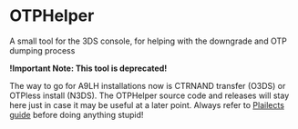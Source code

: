 # OTPHelper
A small tool for the 3DS console, for helping with the downgrade and OTP dumping process

**!Important Note: This tool is deprecated!**

The way to go for A9LH installations now is CTRNAND transfer (O3DS) or OTPless install (N3DS). The OTPHelper source code and releases will stay here just in case it may be useful at a later point. Always refer to [Plailects guide](https://github.com/Plailect/Guide/wiki) before doing anything stupid!
